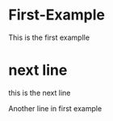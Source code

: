 # First-Example
This is the first examplle

# next line
this is the next line

Another line in first example

